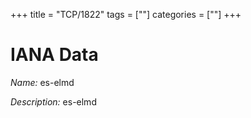 +++
title = "TCP/1822"
tags = [""]
categories = [""]
+++

# IANA Data

_Name:_ es-elmd

_Description:_ es-elmd

